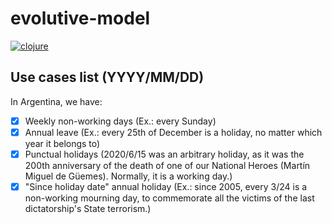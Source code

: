 # evolutive-model

[![clojure](https://circleci.com/gh/diegosanchez/clojure-evolutive-model.svg?style=shield)](https://app.circleci.com/pipelines/github/diegosanchez/clojure-evolutive-model)


## Use cases list (YYYY/MM/DD)

In Argentina, we have:

- [X] Weekly non-working days (Ex.: every Sunday)
- [X] Annual leave (Ex.: every 25th of December is a holiday, no matter which year it belongs to)
- [X] Punctual holidays (2020/6/15 was an arbitrary holiday, as it was the 200th anniversary of the death of one of our National Heroes (Martín Miguel de Güemes). Normally, it is a working day.)
- [X] "Since holiday date" annual holiday (Ex.: since 2005, every 3/24 is a non-working mourning day, to commemorate all the victims of the last dictatorship's State terrorism.)
